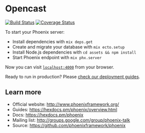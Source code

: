 # Opencast

[![Build Status][build-status-badge]][build-status-url] [![Coverage Status][coverage-status-badge]][coverage-status-url]

To start your Phoenix server:

  * Install dependencies with `mix deps.get`
  * Create and migrate your database with `mix ecto.setup`
  * Install Node.js dependencies with `cd assets && npm install`
  * Start Phoenix endpoint with `mix phx.server`

Now you can visit [`localhost:4000`](http://localhost:4000) from your browser.

Ready to run in production? Please [check our deployment guides](https://hexdocs.pm/phoenix/deployment.html).

## Learn more

  * Official website: http://www.phoenixframework.org/
  * Guides: https://hexdocs.pm/phoenix/overview.html
  * Docs: https://hexdocs.pm/phoenix
  * Mailing list: http://groups.google.com/group/phoenix-talk
  * Source: https://github.com/phoenixframework/phoenix

[build-status-badge]: https://travis-ci.org/HeroicEric/opencast-api.svg?branch=master "Build Status badge"
[build-status-url]: https://travis-ci.org/HeroicEric/opencast-api "Build Status"
[coverage-status-badge]: https://coveralls.io/repos/github/HeroicEric/opencast-api/badge.svg?branch=master "Coverage Status badge"
[coverage-status-url]: https://coveralls.io/github/HeroicEric/opencast-api?branch=master "Coverage Status"

